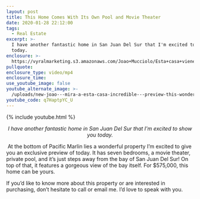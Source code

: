 ```yaml
---
layout: post
title: This Home Comes With Its Own Pool and Movie Theater
date: 2020-01-28 22:12:00
tags:
  - Real Estate
excerpt: >-
  I have another fantastic home in San Juan Del Sur that I'm excited to show you
  today.
enclosure: >-
  https://vyralmarketing.s3.amazonaws.com/Joao+Mucciolo/Esta+casa+viene+con+su+propia+piscina+y+cine.mp4
pullquote:
enclosure_type: video/mp4
enclosure_time:
use_youtube_image: false
youtube_alternate_image: >-
  /uploads/new-joao---mira-a-esta-casa-incredible---preview-this-wonderful-property-youtube-1.jpg
youtube_code: q7HaptpYC_U
---
```


{% include youtube.html %}

<p style="text-align: center;"><em>I have another fantastic home in San Juan Del Sur that I'm excited to show you today.</em></p>

&nbsp;At the bottom of Pacific Marlin lies a wonderful property I’m excited to give you an exclusive preview of today. It has seven bedrooms, a movie theater, private pool, and it’s just steps away from the bay of San Juan Del Sur\! On top of that, it features a gorgeous view of the bay itself. For $575,000, this home can be yours.

If you’d like to know more about this property or are interested in purchasing, don’t hesitate to call or email me. I’d love to speak with you.